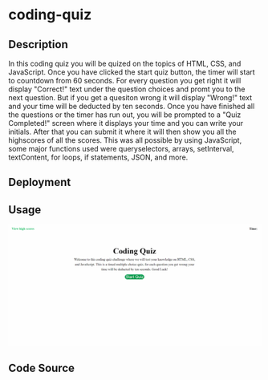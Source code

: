 # coding-quiz

## Description

In this coding quiz you will be quized on the topics of HTML, CSS, and JavaScript. Once you have clicked the start quiz button, the timer will start to countdown from 60 seconds. For every question you get right it will display "Correct!" text under the question choices and promt you to the next question. But if you get a quesiton wrong it will display "Wrong!" text and your time will be deducted by ten seconds. Once you have finished all the questions or the timer has run out, you will be prompted to a "Quiz Completed!" screen where it displays your time and you can write your initials. After that you can submit it where it will then show you all the highscores of all the scores. This was all possible by using JavaScript, some major functions used were queryselectors, arrays, setInterval, textContent, for loops, if statements, JSON, and more.

## Deployment


## Usage

![Getting Started](./assets/images/coding-quiz-demo.gif)

## Code Source
